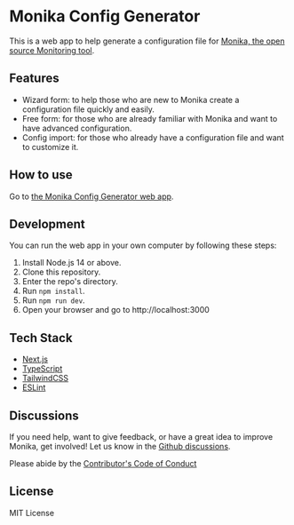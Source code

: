# Monika Config Generator

This is a web app to help generate a configuration file for [Monika, the open source Monitoring tool](https://github.com/hyperjumptech/monika).

## Features

- Wizard form: to help those who are new to Monika create a configuration file quickly and easily.
- Free form: for those who are already familiar with Monika and want to have advanced configuration.
- Config import: for those who already have a configuration file and want to customize it.

## How to use

Go to [the Monika Config Generator web app](https://monika-config.hyperjump.tech/).

## Development

You can run the web app in your own computer by following these steps:

1. Install Node.js 14 or above.
2. Clone this repository.
3. Enter the repo's directory.
4. Run `npm install`.
5. Run `npm run dev`.
6. Open your browser and go to http://localhost:3000

## Tech Stack

- [Next.js](https://nextjs.org/)
- [TypeScript](https://www.typescriptlang.org/)
- [TailwindCSS](https://tailwindcss.com/)
- [ESLint](https://eslint.org/)

## Discussions

If you need help, want to give feedback, or have a great idea to improve Monika, get involved! Let us know in the [Github discussions](https://github.com/hyperjumptech/monika-config-generator/discussions).

Please abide by the [Contributor's Code of Conduct](CODE_OF_CONDUCTS.md)

## License

MIT License
